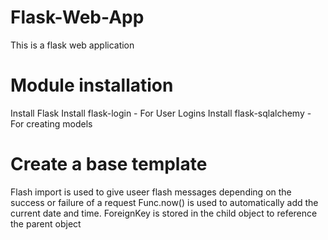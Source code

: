 # Flask-Web-App
This is a flask web application

# Module installation
Install Flask
Install flask-login - For User Logins
Install flask-sqlalchemy - For creating models


# Create a base template

Flash import is used to give useer flash messages depending on the success or failure of a request
Func.now() is used to automatically add the current date and time.
ForeignKey is stored in the child object to reference the parent object